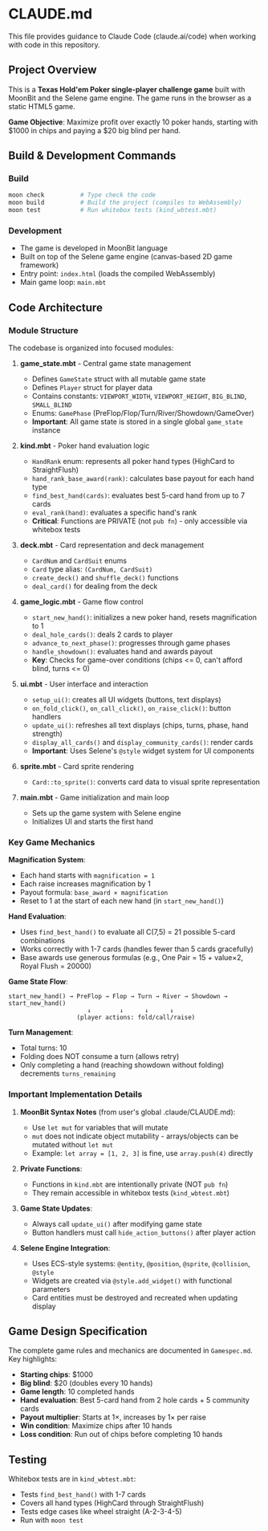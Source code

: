 # CLAUDE.md

This file provides guidance to Claude Code (claude.ai/code) when working with code in this repository.

## Project Overview

This is a **Texas Hold'em Poker single-player challenge game** built with MoonBit and the Selene game engine. The game runs in the browser as a static HTML5 game.

**Game Objective**: Maximize profit over exactly 10 poker hands, starting with $1000 in chips and paying a $20 big blind per hand.

## Build & Development Commands

### Build
```bash
moon check          # Type check the code
moon build          # Build the project (compiles to WebAssembly)
moon test           # Run whitebox tests (kind_wbtest.mbt)
```

### Development
- The game is developed in MoonBit language
- Built on top of the Selene game engine (canvas-based 2D game framework)
- Entry point: `index.html` (loads the compiled WebAssembly)
- Main game loop: `main.mbt`

## Code Architecture

### Module Structure

The codebase is organized into focused modules:

1. **game_state.mbt** - Central game state management
   - Defines `GameState` struct with all mutable game state
   - Defines `Player` struct for player data
   - Contains constants: `VIEWPORT_WIDTH`, `VIEWPORT_HEIGHT`, `BIG_BLIND`, `SMALL_BLIND`
   - Enums: `GamePhase` (PreFlop/Flop/Turn/River/Showdown/GameOver)
   - **Important**: All game state is stored in a single global `game_state` instance

2. **kind.mbt** - Poker hand evaluation logic
   - `HandRank` enum: represents all poker hand types (HighCard to StraightFlush)
   - `hand_rank_base_award(rank)`: calculates base payout for each hand type
   - `find_best_hand(cards)`: evaluates best 5-card hand from up to 7 cards
   - `eval_rank(hand)`: evaluates a specific hand's rank
   - **Critical**: Functions are PRIVATE (not `pub fn`) - only accessible via whitebox tests

3. **deck.mbt** - Card representation and deck management
   - `CardNum` and `CardSuit` enums
   - `Card` type alias: `(CardNum, CardSuit)`
   - `create_deck()` and `shuffle_deck()` functions
   - `deal_card()` for dealing from the deck

4. **game_logic.mbt** - Game flow control
   - `start_new_hand()`: initializes a new poker hand, resets magnification to 1
   - `deal_hole_cards()`: deals 2 cards to player
   - `advance_to_next_phase()`: progresses through game phases
   - `handle_showdown()`: evaluates hand and awards payout
   - **Key**: Checks for game-over conditions (chips <= 0, can't afford blind, turns <= 0)

5. **ui.mbt** - User interface and interaction
   - `setup_ui()`: creates all UI widgets (buttons, text displays)
   - `on_fold_click()`, `on_call_click()`, `on_raise_click()`: button handlers
   - `update_ui()`: refreshes all text displays (chips, turns, phase, hand strength)
   - `display_all_cards()` and `display_community_cards()`: render cards
   - **Important**: Uses Selene's `@style` widget system for UI components

6. **sprite.mbt** - Card sprite rendering
   - `Card::to_sprite()`: converts card data to visual sprite representation

7. **main.mbt** - Game initialization and main loop
   - Sets up the game system with Selene engine
   - Initializes UI and starts the first hand

### Key Game Mechanics

**Magnification System**:
- Each hand starts with `magnification = 1`
- Each raise increases magnification by 1
- Payout formula: `base_award × magnification`
- Reset to 1 at the start of each new hand (in `start_new_hand()`)

**Hand Evaluation**:
- Uses `find_best_hand()` to evaluate all C(7,5) = 21 possible 5-card combinations
- Works correctly with 1-7 cards (handles fewer than 5 cards gracefully)
- Base awards use generous formulas (e.g., One Pair = 15 + value×2, Royal Flush = 20000)

**Game State Flow**:
```
start_new_hand() → PreFlop → Flop → Turn → River → Showdown → start_new_hand()
                      ↓        ↓      ↓      ↓
                   (player actions: fold/call/raise)
```

**Turn Management**:
- Total turns: 10
- Folding does NOT consume a turn (allows retry)
- Only completing a hand (reaching showdown without folding) decrements `turns_remaining`

### Important Implementation Details

1. **MoonBit Syntax Notes** (from user's global .claude/CLAUDE.md):
   - Use `let mut` for variables that will mutate
   - `mut` does not indicate object mutability - arrays/objects can be mutated without `let mut`
   - Example: `let array = [1, 2, 3]` is fine, use `array.push(4)` directly

2. **Private Functions**:
   - Functions in `kind.mbt` are intentionally private (NOT `pub fn`)
   - They remain accessible in whitebox tests (`kind_wbtest.mbt`)

3. **Game State Updates**:
   - Always call `update_ui()` after modifying game state
   - Button handlers must call `hide_action_buttons()` after player action

4. **Selene Engine Integration**:
   - Uses ECS-style systems: `@entity`, `@position`, `@sprite`, `@collision`, `@style`
   - Widgets are created via `@style.add_widget()` with functional parameters
   - Card entities must be destroyed and recreated when updating display

## Game Design Specification

The complete game rules and mechanics are documented in `Gamespec.md`. Key highlights:

- **Starting chips**: $1000
- **Big blind**: $20 (doubles every 10 hands)
- **Game length**: 10 completed hands
- **Hand evaluation**: Best 5-card hand from 2 hole cards + 5 community cards
- **Payout multiplier**: Starts at 1×, increases by 1× per raise
- **Win condition**: Maximize chips after 10 hands
- **Loss condition**: Run out of chips before completing 10 hands

## Testing

Whitebox tests are in `kind_wbtest.mbt`:
- Tests `find_best_hand()` with 1-7 cards
- Covers all hand types (HighCard through StraightFlush)
- Tests edge cases like wheel straight (A-2-3-4-5)
- Run with `moon test`
